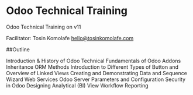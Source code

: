 # Odoo Technical Training


Odoo Technical Training on v11

Facilitator: Tosin Komolafe <hello@tosinkomolafe.com>



##Outline

Introduction & History of Odoo
Technical Fundamentals of Odoo Addons
Inheritance
ORM Methods
Introduction to Different Types of Button and Overview of Linked Views
Creating and Demonstrating Data and Sequence
Wizard
Web Services
Odoo Server Parameters and Configuration
Security in Odoo
Designing Analytical (BI) View
Workflow
Reporting

